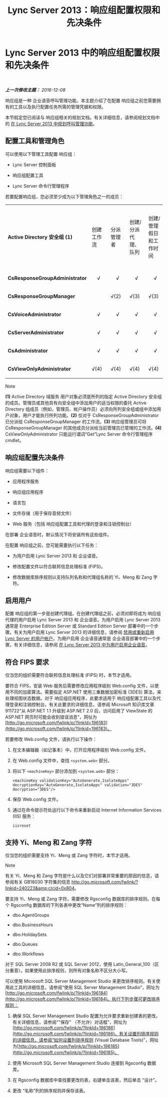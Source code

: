 ﻿---
title: Lync Server 2013：响应组配置权限和先决条件
TOCTitle: 响应组配置权限和先决条件
ms:assetid: 4266f16a-b387-452c-a8ca-d771a3c58f0f
ms:mtpsurl: https://technet.microsoft.com/zh-cn/library/JJ204840(v=OCS.15)
ms:contentKeyID: 49312667
ms.date: 12/10/2016
mtps_version: v=OCS.15
ms.translationtype: HT
---

# Lync Server 2013 中的响应组配置权限和先决条件

 

_**上一次修改主题：** 2016-12-08_

响应组是一种 企业语音呼叫管理功能。本主题介绍了在配置 响应组之前您需要拥有的工具以及执行配置任务所需的管理凭据和权限。

本节假定您已阅读与 响应组相关的规划文档。有关详细信息，请参阅规划文档中的 [在 Lync Server 2013 中规划呼叫管理功能](lync-server-2013-planning-for-call-management-features.md)。

## 配置工具和管理角色

可以使用以下管理工具配置 响应组：

  - Lync Server 控制面板

  - 响应组配置工具

  - Lync Server 命令行管理程序

若要配置响应组，您必须至少成为以下管理角色之一的成员：


<table style="width:100%;">
<colgroup>
<col style="width: 14%" />
<col style="width: 14%" />
<col style="width: 14%" />
<col style="width: 14%" />
<col style="width: 14%" />
<col style="width: 14%" />
<col style="width: 14%" />
</colgroup>
<tbody>
<tr class="odd">
<td><p><strong>Active Directory 安全组 (1)</strong></p></td>
<td><p>创建工作流</p></td>
<td><p>分派管理者</p></td>
<td><p>创建/分派代理、队列</p></td>
<td><p>创建/管理假日和工作时间</p></td>
<td><p>激活/停用工作流</p></td>
<td><p>配置工作流（IVR 或智能寻线）</p></td>
</tr>
<tr class="even">
<td><p><strong>CsResponseGroupAdministrator</strong></p></td>
<td><p>    √    </p></td>
<td><p>    √    </p></td>
<td><p>    √    </p></td>
<td><p>    √    </p></td>
<td><p>    √    </p></td>
<td><p>    √    </p></td>
</tr>
<tr class="odd">
<td><p><strong>CsResponseGroupManager</strong></p></td>
<td> </td>
<td><p>√(2)</p></td>
<td><p>√(3)</p></td>
<td><p>√(3)</p></td>
<td><p>√(3)</p></td>
<td><p>√(3)</p></td>
</tr>
<tr class="even">
<td><p><strong>CsVoiceAdministrator</strong></p></td>
<td><p>    √    </p></td>
<td><p>    √    </p></td>
<td><p>    √    </p></td>
<td><p>    √    </p></td>
<td><p>    √    </p></td>
<td><p>    √    </p></td>
</tr>
<tr class="odd">
<td><p><strong>CsServerAdministrator</strong></p></td>
<td><p>    √    </p></td>
<td><p>    √    </p></td>
<td><p>    √    </p></td>
<td><p>    √    </p></td>
<td><p>    √    </p></td>
<td><p>    √    </p></td>
</tr>
<tr class="even">
<td><p><strong>CsAdministrator</strong></p></td>
<td><p>    √    </p></td>
<td><p>    √    </p></td>
<td><p>    √    </p></td>
<td><p>    √    </p></td>
<td><p>    √    </p></td>
<td><p>    √    </p></td>
</tr>
<tr class="odd">
<td><p><strong>CsViewOnlyAdministrator</strong></p></td>
<td><p>√(4)</p></td>
<td><p>√(4)</p></td>
<td><p>√(4)</p></td>
<td><p>√(4)</p></td>
<td><p>√(4)</p></td>
<td><p>√(4)</p></td>
</tr>
</tbody>
</table>


> [!NOTE]  
> <strong>(1)</strong> Active Directory 域服务 用户对象必须是所列的指定 Active Directory 安全组的成员。管理员或其他具有向安全组中添加用户的适当权限的委托 Active Directory 组成员（例如，管理员、帐户操作员）必须向所列安全组或组中添加用户对象，用户才能执行所列功能。<strong>(2)</strong> 仅对于 CsResponseGroupAdministrator 已分派给 CsResponseGroupManager 的工作流。<strong>(3)</strong> 响应组管理员可将 CsResponseGroupManager 的其他成员分派给当前管理员已管理的工作流。<strong>(4)</strong> CsViewOnlyAdministrator 只能运行谓词“Get”Lync Server 命令行管理程序 cmdlet。



## 响应组配置先决条件

响应组需要以下组件：

  - 应用程序服务

  - 响应组应用程序

  - 语言包

  - 文件存储（用于保存音频文件）

  - Web 服务（包括 响应组配置工具和代理的登录和注销控制台）

在部署 企业语音时，默认情况下将安装所有这些组件。

在配置 响应组之前，您可能需要执行以下任务：

  - 为用户启用 Lync Server 2013 和 企业语音。

  - 修改配置文件以符合联邦信息处理标准 (FIPS)。

  - 修改数据库排序规则以支持队列名称和代理组名称的 Yi、Meng 和 Zang 字符。

## 启用用户

配置 响应组的第一步是创建代理组。在创建代理组之前，必须对即将成为 响应组代理的用户启用 Lync Server 2013 和 企业语音。为用户启用 Lync Server 2013 通常是 Enterprise Edition Server 或 Standard Edition Server 部署中的一个步骤。有关为用户启用 Lync Server 2013 的详细信息，请参阅 [禁用或重新启用 Lync Server 的用户帐户](lync-server-2013-disable-or-re-enable-user-account-for-lync-server.md)。为用户启用 企业语音通常是 企业语音部署中的一个步骤。有关详细信息，请参阅 [在 Lync Server 2013 中为用户启用企业语音](lync-server-2013-enable-users-for-enterprise-voice.md)。

## 符合 FIPS 要求

仅当您的组织需要符合联邦信息处理标准 (FIPS) 时，本节才适用。

要符合 FIPS，安装 Web 服务后需要修改应用程序级别 Web.config 文件，以使用不同的加密算法。需要指定 ASP.NET 使用三重数据加密标准 (3DES) 算法，来处理视图状态数据。对于 响应组应用程序，此要求适用于 响应组配置工具以及代理登录和注销控制台。有关此要求的详细信息，请参阅 Microsoft 知识库文章 911722“从 ASP.NET 1.1 升级到 ASP.NET 2.0 后，访问启用了 ViewState 的 ASP.NET 网页时可能会收到错误消息”，网址为 [http://go.microsoft.com/fwlink/p/?linkId=196183](http://go.microsoft.com/fwlink/p/?linkid=196183)。

若要修改 Web.config 文件，请执行以下操作：

1.  在文本编辑器（如记事本）中，打开应用程序级别 Web.config 文件。

2.  在 Web.config 文件中，查找 `<system.web>` 部分。

3.  将以下 `<machineKey>` 部分添加到 `<system.web>` 部分：
    
        <machineKey validationKey="AutoGenerate,IsolateApps" decryptionKey="AutoGenerate,IsolateApps" validation="3DES" decryption="3DES"/>

4.  保存 Web.config 文件。

5.  通过在命令提示符处运行以下命令来重新启动 Internet Information Services (IIS) 服务：
    
        iisreset

## 支持 Yi、Meng 和 Zang 字符

仅当您的组织需要支持 Yi、Meng 或 Zang 字符时，本节才适用。

> [!NOTE]  
> 有关 Yi、Meng 和 Zang 字符是什么以及它们对部署非常重要的原因的信息，请参阅有关 GB18030 字符集的信息 <a href="http://go.microsoft.com/fwlink/?linkid=240223%26clcid=0x804" class="uri">http://go.microsoft.com/fwlink/?linkid=240223&amp;clcid=0x804</a>。



要支持 Yi、Meng 或 Zang 字符，需要修改 Rgsconfig 数据库的排序规则。在每个 Rgsconfig 数据库的下列各表中更改“Name”列的排序规则：

  - dbo.AgentGroups

  - dbo.BusinessHours

  - dbo.HolidaySets

  - dbo.Queues

  - dbo.Workflows

对于 SQL Server 2008 R2 或 SQL Server 2012，使用 Latin\_General\_100（区分重音）。如果使用此排序规则，则所有对象名称不区分大小写。

可以使用 Microsoft SQL Server Management Studio 来更改排序规则。有关使用此工具的详细信息，请参阅“使用 SQL Server Management Studio”，网址为 [http://go.microsoft.com/fwlink/p/?linkId=196184](http://go.microsoft.com/fwlink/p/?linkid=196184)。执行下列步骤可更改排序规则：

1.  确保 SQL Server Management Studio 配置为允许要求重新创建表的更改。有关详细信息，请参阅“"保存" （不允许）对话框”，网址为 [http://go.microsoft.com/fwlink/p/?linkId=196186](http://go.microsoft.com/fwlink/p/?linkid=196186)。有关设置列排序规则的详细信息，请参阅“如何设置列排序规则 (Visual Database Tools)”，网址为[http://go.microsoft.com/fwlink/p/?linkId=196185](http://go.microsoft.com/fwlink/p/?linkid=196185)。

2.  使用 Microsoft SQL Server Management Studio 连接到 Rgsconfig 数据库。

3.  在 Rgsconfig 数据库中查找要更改的表，右键单击该表，然后单击 “设计”。

4.  更改 “名称”列的排序规则并保存该表。

